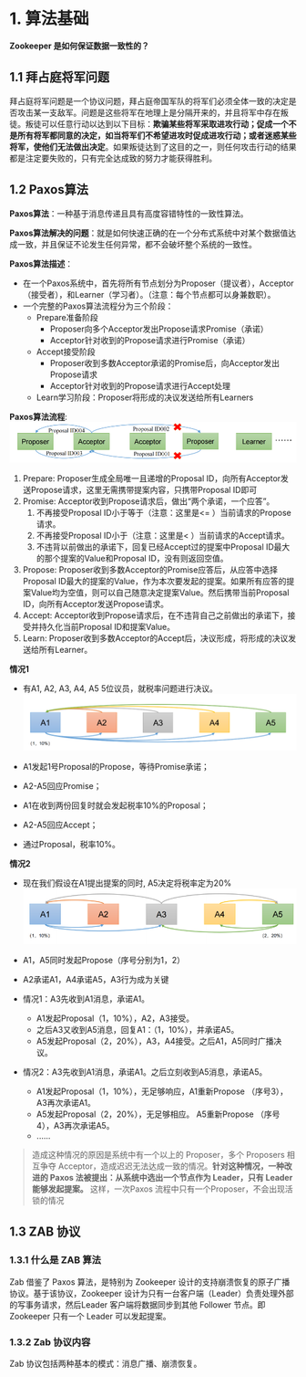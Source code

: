# 1. 算法基础
**Zookeeper 是如何保证数据一致性的？**
## 1.1 拜占庭将军问题

拜占庭将军问题是一个协议问题，拜占庭帝国军队的将军们必须全体一致的决定是否攻击某一支敌军。问题是这些将军在地理上是分隔开来的，并且将军中存在叛徒。叛徒可以任意行动以达到以下目标：**欺骗某些将军采取进攻行动；促成一个不是所有将军都同意的决定，如当将军们不希望进攻时促成进攻行动；或者迷惑某些将军，使他们无法做出决定**。如果叛徒达到了这目的之一，则任何攻击行动的结果都是注定要失败的，只有完全达成致的努力才能获得胜利。

## 1.2 Paxos算法
**Paxos算法**：一种基于消息传递且具有高度容错特性的一致性算法。

**Paxos算法解决的问题**：就是如何快速正确的在一个分布式系统中对某个数据值达成一致，并且保证不论发生任何异常，都不会破坏整个系统的一致性。

**Paxos算法描述**：
- 在一个Paxos系统中，首先将所有节点划分为Proposer（提议者），Acceptor（接受者），和Learner（学习者）。（注意：每个节点都可以身兼数职）。
- 一个完整的Paxos算法流程分为三个阶段：
	- Prepare准备阶段
		- Proposer向多个Acceptor发出Propose请求Promise（承诺）
		- Acceptor针对收到的Propose请求进行Promise（承诺）
	- Accept接受阶段
		- Proposer收到多数Acceptor承诺的Promise后，向Acceptor发出Propose请求
		- Acceptor针对收到的Propose请求进行Accept处理
	- Learn学习阶段：Proposer将形成的决议发送给所有Learners

**Paxos算法流程**:
![](../youdaonote-images/Pasted%20image%2020231005172809.png)

1. Prepare: Proposer生成全局唯一且递增的Proposal ID，向所有Acceptor发送Propose请求，这里无需携带提案内容，只携带Proposal ID即可
2. Promise: Acceptor收到Propose请求后，做出“两个承诺，一个应答”。
	1. 不再接受Proposal ID小于等于（注意：这里是<= ）当前请求的Propose请求。
	2. 不再接受Proposal ID小于（注意：这里是< ）当前请求的Accept请求。
	3. 不违背以前做出的承诺下，回复已经Accept过的提案中Proposal ID最大的那个提案的Value和Proposal ID，没有则返回空值。
3. Propose: Proposer收到多数Acceptor的Promise应答后，从应答中选择Proposal ID最大的提案的Value，作为本次要发起的提案。如果所有应答的提案Value均为空值，则可以自己随意决定提案Value。然后携带当前Proposal ID，向所有Acceptor发送Propose请求。
4. Accept: Acceptor收到Propose请求后，在不违背自己之前做出的承诺下，接受并持久化当前Proposal ID和提案Value。
5. Learn: Proposer收到多数Acceptor的Accept后，决议形成，将形成的决议发送给所有Learner。

**情况1**
- 有A1, A2, A3, A4, A5 5位议员，就税率问题进行决议。
![](../youdaonote-images/Pasted%20image%2020231005173329.png)

- A1发起1号Proposal的Propose，等待Promise承诺；
- A2-A5回应Promise；
- A1在收到两份回复时就会发起税率10%的Proposal；
- A2-A5回应Accept；
- 通过Proposal，税率10%。

**情况2**

- 现在我们假设在A1提出提案的同时, A5决定将税率定为20%
![](../youdaonote-images/Pasted%20image%2020231005173730.png)

- A1，A5同时发起Propose（序号分别为1，2）
- A2承诺A1，A4承诺A5，A3行为成为关键
- 情况1：A3先收到A1消息，承诺A1。
	- A1发起Proposal（1，10%），A2，A3接受。
	- 之后A3又收到A5消息，回复A1：（1，10%），并承诺A5。
	- A5发起Proposal（2，20%），A3，A4接受。之后A1，A5同时广播决议。
- 情况2：A3先收到A1消息，承诺A1。之后立刻收到A5消息，承诺A5。
	- A1发起Proposal（1，10%），无足够响应，A1重新Propose （序号3），A3再次承诺A1。
	- A5发起Proposal（2，20%），无足够相应。 A5重新Propose （序号4），A3再次承诺A5。
	- ......

> 造成这种情况的原因是系统中有一个以上的 Proposer，多个 Proposers 相互争夺 Acceptor，造成迟迟无法达成一致的情况。**针对这种情况，一种改进的 Paxos 法被提出：从系统中选出一个节点作为 Leader，只有 Leader 能够发起提案。** 这样，一次Paxos 流程中只有一个Proposer，不会出现活锁的情况


## 1.3 ZAB 协议

### 1.3.1 什么是 ZAB 算法

Zab 借鉴了 Paxos 算法，是特别为 Zookeeper 设计的支持崩溃恢复的原子广播协议。基于该协议，Zookeeper 设计为只有一台客户端（Leader）负责处理外部的写事务请求，然后Leader 客户端将数据同步到其他 Follower 节点。即 Zookeeper 只有一个 Leader 可以发起提案。

### 1.3.2 Zab 协议内容

Zab 协议包括两种基本的模式：消息广播、崩溃恢复。

